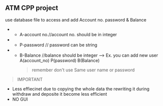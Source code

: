  ## ATM CPP project
use database file to access and add Account no. password & Balance
- - A-account no.//account no. should be in integer
- - P-password // password can be string
- - B-Balance //balance should be integer
    --> Ex. you can add new user A(account_no) P(password) B(Balance) 
      >  remember don't use Same user name or password  
> IMPORTANT 
- Less effiecinet
due to copying the whole data the rewriting it during withdraw and deposite
it become less efficient  
- NO GUI

